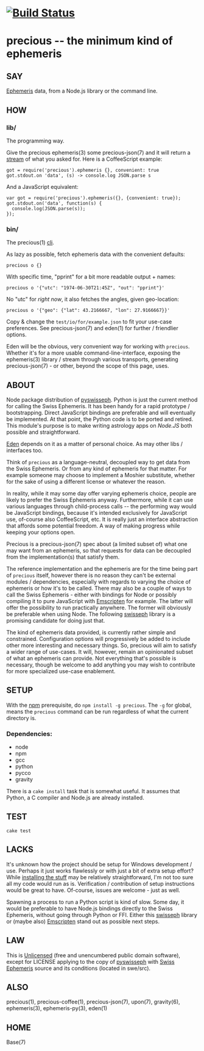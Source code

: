 # [![Build Status](https://secure.travis-ci.org/astrolet/precious.png)](http://travis-ci.org/astrolet/precious)
# precious -- the minimum kind of ephemeris


## SAY
[Ephemeris](http://en.wikipedia.org/wiki/Ephemeris) data,
from a Node.js library or the command line.


## HOW

### lib/

The programming way.

Give the precious ephemeris(3) some precious-json(7)
and it will return a [stream](https://github.com/substack/stream-handbook)
of what you asked for.  Here is a CoffeeScript example:

    got = require('precious').ephemeris {}, convenient: true
    got.stdout.on 'data', (s) -> console.log JSON.parse s

And a JavaScript equivalent:

    var got = require('precious').ephemeris({}, {convenient: true});
    got.stdout.on('data', function(s) {
      console.log(JSON.parse(s));
    });

### bin/

The precious(1) [cli][precious.1].

As lazy as possible, fetch ephemeris data with the convenient defaults:

    precious o {}

With specific time, "pprint" for a bit more readable output + names:

    precious o '{"utc": "1974-06-30T21:45Z", "out": "pprint"}'

No "utc" for *right now*, it also fetches the angles, given geo-location:

    precious o '{"geo": {"lat": 43.2166667, "lon": 27.9166667}}'

Copy & change the `test/io/for/example.json` to fit your use-case preferences.
See precious-json(7) and eden(1) for further / friendlier options.

Eden will be the obvious, very convenient way for working with `precious`.
Whether it's for a more usable command-line-interface, exposing the ephemeris(3)
library / stream through various transports, generating precious-json(7) -
or other, beyond the scope of this page, uses.


## ABOUT

Node package distribution of
[pyswisseph](http://pypi.python.org/pypi/pyswisseph).
Python is just the current method for calling the Swiss Ephemeris.
It has been handy for a rapid prototype / bootstrapping.
Direct JavaScript bindings are preferable and will eventually be implemented.
At that point, the Python code is to be ported and retired.
This module's purpose is to make writing astrology apps on _Node.JS_
both possible and straightforward.

[Eden](http://www.astrolin.com/to/eden) depends on it as a matter of personal
choice. As may other libs / interfaces too.

Think of `precious` as a language-neutral, decoupled way to get data from
the Swiss Ephemeris.  Or from any kind of ephemeris for that matter.
For example someone may choose to implement a Moshier substitute, whether
for the sake of using a different license or whatever the reason.

In reality, while it may some day offer varying ephemeris choice,
people are likely to prefer the Swiss Ephemeris anyway.
Furthermore, while it can use various languages through child-process calls --
the performing way would be JavaScript bindings, because it's intended
exclusively for JavaScript use, of-course also CoffeeScript, etc.
It is really just an interface abstraction that affords some potential freedom.
A way of making progress while keeping your options open.

Precious is a precious-json(7) spec about (a limited subset of) what
one may want from an ephemeris, so that requests for data
can be decoupled from the implementation(s) that satisfy them.

The reference implementation and the ephemeris are for the time being
part of `precious` itself, however there is no reason they can't be external
modules / dependencies, especially with regards to varying the
choice of ephemeris or how it's to be called.  There may also be a couple of
ways to call the Swiss Ephemeris - either with bindings for Node or possibly
compiling it to pure JavaScript with [Emscripten](http://emscripten.org) for
example.  The latter will offer the possibility to run practically anywhere.
The former will obviously be preferable when using Node.  The following
[swisseph](https://github.com/mivion/swisseph) library is a promising
candidate for doing just that.

The kind of ephemeris data provided, is currently rather simple and constrained.
Configuration options will progressively be added to include
other more interesting and necessary things.  So,
precious will aim to satisfy a wider range of use-cases.
It will, however, remain an opinionated subset of what an ephemeris can provide.
Not everything that's possible is necessary, though be welcome to add
anything you may wish to contribute for more specialized use-case enablement.


## SETUP

With the [npm](http://npmjs.org/) prerequisite, do `npm install -g precious`.
The `-g` for global, means the `precious` command can be run
regardless of what the current directory is.

### Dependencies:

* node
* npm
* gcc
* python
* pycco
* gravity

There is a `cake install` task that is somewhat useful.  It assumes that
Python, a C compiler and Node.js are already installed.


## TEST

    cake test


## LACKS

It's unknown how the project should be setup for Windows development / use.
Perhaps it just works flawlessly or with just a bit of extra setup effort?
While [installing the stuff](http://dailyjs.com/2012/05/17/windows-and-node-3)
may be relatively straightforward, I'm not too sure all my code would run as is.
Verification / contribution of setup instructions would be great to have.
Of-course, issues are welcome - just as well.

Spawning a process to run a Python script is kind of slow.
Some day, it would be preferable to have Node.js bindings directly to
the Swiss Ephemeris, without going through Python or FFI. Either this
[swisseph](https://github.com/mivion/swisseph) library or (maybe also)
[Emscripten](http://emscripten.org) stand out as possible next steps.


## LAW

This is [Unlicensed](http://astrolet.github.com/precious/UNLICENSE.html) (free
and unencumbered public domain software), except for LICENSE applying to the
copy of [pyswisseph](http://pypi.python.org/pypi/pyswisseph)
with [Swiss Ephemeris](http://www.astro.com/swisseph) source
and its conditions (located in swe/src).


## ALSO

precious(1), precious-coffee(1), precious-json(7), upon(7), gravity(6),
ephemeris(3), ephemeris-py(3), eden(1)


## HOME

Base(7)


[precious.1]: [http://astrolet.github.com/precious/precious.1.html]

